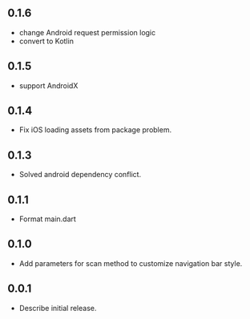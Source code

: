 ## 0.1.6

* change Android request permission logic
* convert to Kotlin

## 0.1.5

* support AndroidX

## 0.1.4

* Fix iOS loading assets from package problem.

## 0.1.3

*  Solved android dependency conflict.

## 0.1.1

*  Format main.dart

## 0.1.0

*  Add parameters for scan method to customize navigation bar style.

## 0.0.1

*  Describe initial release.
